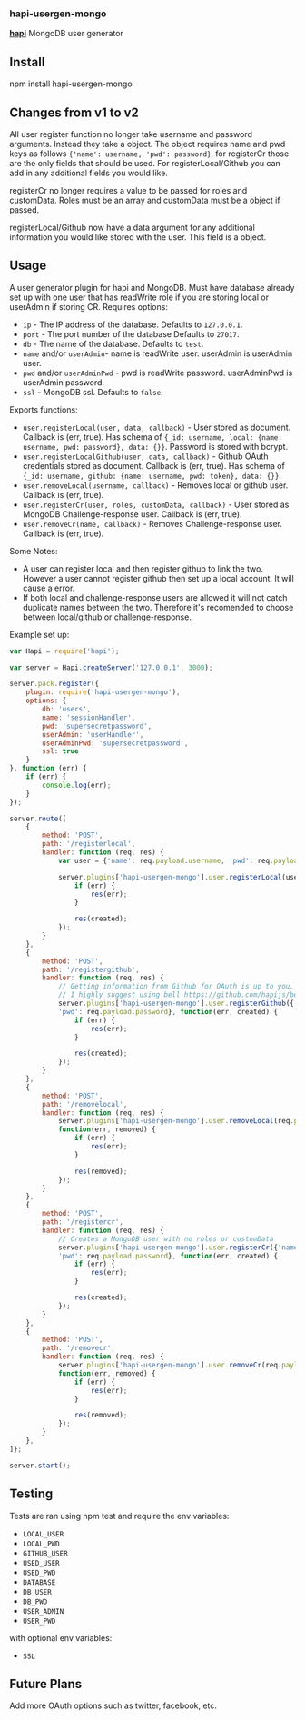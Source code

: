 ### hapi-usergen-mongo

[**hapi**](https://github.com/hapijs/hapi) MongoDB user generator

## Install

npm install hapi-usergen-mongo

## Changes from v1 to v2

All user register function no longer take username and password arguments. Instead they take
a object. The object requires name and pwd keys as follows `{'name': username, 'pwd': password}`,
for registerCr those are the only fields that should be used. For registerLocal/Github you can
add in any additional fields you would like.

registerCr no longer requires a value to be passed for roles and customData. Roles must be an array
and customData must be a object if passed.

registerLocal/Github now have a data argument for any additional information you would like stored
with the user. This field is a object.

## Usage

A user generator plugin for hapi and MongoDB. Must have database already set up with one user that
has readWrite role if you are storing local or userAdmin if storing CR. Requires options:
- `ip` - The IP address of the database. Defaults to `127.0.0.1`.
- `port` - The port number of the database Defaults to `27017`.
- `db` - The name of the database. Defaults to `test`.
- `name` and/or `userAdmin`- name is readWrite user. userAdmin is userAdmin user.
- `pwd` and/or 	`userAdminPwd` - pwd is readWrite password. userAdminPwd is userAdmin password.
- `ssl` - MongoDB ssl. Defaults to `false`.

Exports functions:
- `user.registerLocal(user, data, callback)` - User stored as document. Callback is (err, true). Has schema of `{_id: username, local: {name: username, pwd: password}, data: {}}`. Password is stored with bcrypt.
- `user.registerLocalGithub(user, data, callback)` - Github OAuth credentials stored as document. Callback is (err, true). Has schema of `{_id: username, github: {name: username, pwd: token}, data: {}}`.
- `user.removeLocal(username, callback)` - Removes local or github user. Callback is (err, true).
- `user.registerCr(user, roles, customData, callback)` - User stored as MongoDB Challenge-response user. Callback is (err, true).
- `user.removeCr(name, callback)` - Removes Challenge-response user. Callback is (err, true).

Some Notes:
- A user can register local and then register github to link the two. However a user cannot register
github then set up a local account. It will cause a error.
- If both local and challenge-response users are allowed it will not catch duplicate names between
the two. Therefore it's recomended to choose between local/github or challenge-response.

Example set up:
```javascript
var Hapi = require('hapi');

var server = Hapi.createServer('127.0.0.1', 3000);

server.pack.register({
    plugin: require('hapi-usergen-mongo'),
    options: {
        db: 'users',
        name: 'sessionHandler',
        pwd: 'supersecretpassword',
        userAdmin: 'userHandler',
        userAdminPwd: 'supersecretpassword',
        ssl: true
    }
}, function (err) {
    if (err) {
        console.log(err);
    }
});

server.route([
    {
        method: 'POST',
        path: '/registerlocal',
        handler: function (req, res) {
            var user = {'name': req.payload.username, 'pwd': req.payload.password};

            server.plugins['hapi-usergen-mongo'].user.registerLocal(user, function(err, created) {
                if (err) {
                    res(err);
                }

                res(created);
            });
        }
    },
    {
        method: 'POST',
        path: '/registergithub',
        handler: function (req, res) {
            // Getting information from Github for OAuth is up to you.
            // I highly suggest using bell https://github.com/hapijs/bell
            server.plugins['hapi-usergen-mongo'].user.registerGithub({'name': req.payload.username,
            'pwd': req.payload.password}, function(err, created) {
                if (err) {
                    res(err);
                }

                res(created);
            });
        }
    },
    {
        method: 'POST',
        path: '/removelocal',
        handler: function (req, res) {
            server.plugins['hapi-usergen-mongo'].user.removeLocal(req.payload.username,
            function(err, removed) {
                if (err) {
                    res(err);
                }

                res(removed);
            });
        }
    },
    {
        method: 'POST',
        path: '/registercr',
        handler: function (req, res) {
            // Creates a MongoDB user with no roles or customData
            server.plugins['hapi-usergen-mongo'].user.registerCr({'name': req.payload.username,
            'pwd': req.payload.password}, function(err, created) {
                if (err) {
                    res(err);
                }

                res(created);
            });
        }
    },
    {
        method: 'POST',
        path: '/removecr',
        handler: function (req, res) {
            server.plugins['hapi-usergen-mongo'].user.removeCr(req.payload.username,
            function(err, removed) {
                if (err) {
                    res(err);
                }

                res(removed);
            });
        }
    },
]};

server.start();
```

## Testing

Tests are ran using npm test and require the env variables:
- `LOCAL_USER`
- `LOCAL_PWD`
- `GITHUB_USER`
- `USED_USER`
- `USED_PWD`
- `DATABASE`
- `DB_USER`
- `DB_PWD`
- `USER_ADMIN`
- `USER_PWD`

with optional env variables:
- `SSL`

## Future Plans

Add more OAuth options such as twitter, facebook, etc.
